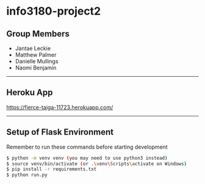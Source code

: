 # info3180-project2

## Group Members

- Jantae Leckie 
- Matthew Palmer 
- Danielle Mullings 
- Naomi Benjamin 

---

## Heroku App

https://fierce-taiga-11723.herokuapp.com/

---

## Setup of Flask Environment

Remember to run these commands before starting development

```bash
$ python -m venv venv (you may need to use python3 instead)
$ source venv/bin/activate (or .\venv\Scripts\activate on Windows)
$ pip install -r requirements.txt
$ python run.py
```